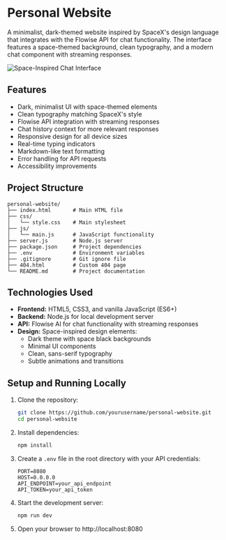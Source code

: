 # Personal Website

A minimalist, dark-themed website inspired by SpaceX's design language that integrates with the Flowise API for chat functionality. The interface features a space-themed background, clean typography, and a modern chat component with streaming responses.

![Space-Inspired Chat Interface](https://i.imgur.com/placeholder.png)

## Features

- Dark, minimalist UI with space-themed elements
- Clean typography matching SpaceX's style
- Flowise API integration with streaming responses
- Chat history context for more relevant responses
- Responsive design for all device sizes
- Real-time typing indicators
- Markdown-like text formatting
- Error handling for API requests
- Accessibility improvements

## Project Structure

```
personal-website/
├── index.html       # Main HTML file
├── css/
│   └── style.css    # Main stylesheet
├── js/
│   └── main.js      # JavaScript functionality
├── server.js        # Node.js server
├── package.json     # Project dependencies
├── .env             # Environment variables
├── .gitignore       # Git ignore file
├── 404.html         # Custom 404 page
└── README.md        # Project documentation
```

## Technologies Used

- **Frontend:** HTML5, CSS3, and vanilla JavaScript (ES6+)
- **Backend:** Node.js for local development server
- **API:** Flowise AI for chat functionality with streaming responses
- **Design:** Space-inspired design elements:
  - Dark theme with space black backgrounds
  - Minimal UI components
  - Clean, sans-serif typography
  - Subtle animations and transitions

## Setup and Running Locally

1. Clone the repository:
   ```bash
   git clone https://github.com/yourusername/personal-website.git
   cd personal-website
   ```

2. Install dependencies:
   ```bash
   npm install
   ```

3. Create a `.env` file in the root directory with your API credentials:
   ```
   PORT=8080
   HOST=0.0.0.0
   API_ENDPOINT=your_api_endpoint
   API_TOKEN=your_api_token
   ```

4. Start the development server:
   ```bash
   npm run dev
   ```

5. Open your browser to http://localhost:8080